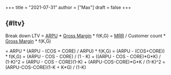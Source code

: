 +++
title = "2021-07-31"
author = ["Max"]
draft = false
+++

## <LTV> {#ltv}

Break down LTV
<LTV> = [ARPU](../20210729003208-average_revenue_per_account.md) \* [Gross Margin](../20210729011241-gross_margin.md) \* f(K,G)
= [MRR](../monthly-recurring-revenue.md) / Customer count \* [Gross Margin](../20210729011241-gross_margin.md) \* f(K,G)

= ARPU \* (ARPU - (COS + CORE) / ARPU) \* f(K,G)
= (ARPU - (COS+CORE)) \* f(K,G)
= (ARPU - COS - CORE) / (1 - K) + ((ARPU - COS - CORE)\*G\*K) / (1-K)^2
= (ARPU - COS - CORE)(1-K) + (ARPU-COS-CORE)\*G\*K / (1-K)^2
= (ARPU-COS-CORE)(1-K + K\*G) / (1-K)
